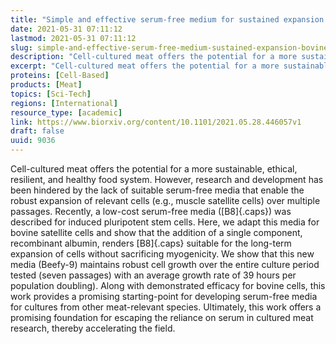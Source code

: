 ```yaml
---
title: "Simple and effective serum-free medium for sustained expansion of bovine satellite cells for cell cultured meat"
date: 2021-05-31 07:11:12
lastmod: 2021-05-31 07:11:12
slug: simple-and-effective-serum-free-medium-sustained-expansion-bovine-satellite-cells-cell
description: "Cell-cultured meat offers the potential for a more sustainable, ethical, resilient, and healthy food system. However, research and development has been hindered by the lack of suitable serum-free media that enable the robust expansion of relevant cells (e.g., muscle satellite cells) over multiple passages. Recently, a low-cost serum-free media (B8) was described for induced pluripotent stem cells."
excerpt: "Cell-cultured meat offers the potential for a more sustainable, ethical, resilient, and healthy food system. However, research and development has been hindered by the lack of suitable serum-free media that enable the robust expansion of relevant cells (e.g., muscle satellite cells) over multiple passages. Recently, a low-cost serum-free media (B8) was described for induced pluripotent stem cells."
proteins: [Cell-Based]
products: [Meat]
topics: [Sci-Tech]
regions: [International]
resource_type: [academic]
link: https://www.biorxiv.org/content/10.1101/2021.05.28.446057v1
draft: false
uuid: 9036
---
```

Cell-cultured meat offers the potential for a more sustainable, ethical,
resilient, and healthy food system. However, research and development
has been hindered by the lack of suitable serum-free media that enable
the robust expansion of relevant cells (e.g., muscle satellite cells)
over multiple passages. Recently, a low-cost serum-free media
([B8]{.caps}) was described for induced pluripotent stem cells. Here, we
adapt this media for bovine satellite cells and show that the addition
of a single component, recombinant albumin, renders [B8]{.caps} suitable
for the long-term expansion of cells without sacrificing myogenicity. We
show that this new media (Beefy-9) maintains robust cell growth over the
entire culture period tested (seven passages) with an average growth
rate of 39 hours per population doubling). Along with demonstrated
efficacy for bovine cells, this work provides a promising starting-point
for developing serum-free media for cultures from other meat-relevant
species. Ultimately, this work offers a promising foundation for
escaping the reliance on serum in cultured meat research, thereby
accelerating the field.
